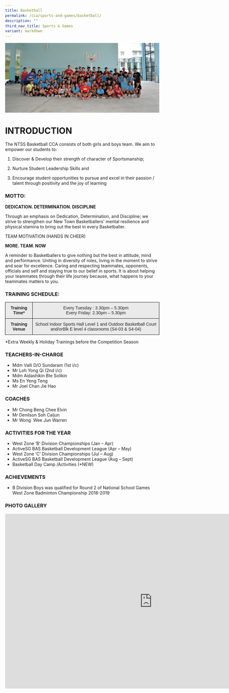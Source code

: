 ```yaml
---
title: Basketball
permalink: /cca/sports-and-games/basketball/
description: ""
third_nav_title: Sports & Games
variant: markdown
---
```

![](/images/Main-1.jpg)

# INTRODUCTION

The NTSS Basketball CCA consists of both girls and boys team. We aim to empower our students to:

1) Discover &amp; Develop their strength of character of Sportsmanship;

2) Nurture Student Leadership Skills and

3) Encourage student opportunities to pursue and excel in their passion / talent through positivity and the joy of learning 

### MOTTO:

**DEDICATION. DETERMINATION. DISCIPLINE**

Through an emphasis on Dedication, Determination, and Discipline; we strive to strengthen our New Town Basketballers' mental resilience and physical stamina to bring out the best in every Basketballer.


TEAM MOTIVATION (HANDS IN CHEER)

**MORE. TEAM. NOW**


A reminder to Basketballers to give nothing but the best in attitude, mind and performance. Uniting in diversity of roles, living in the moment to strive and soar for excellence. Caring and respecting teammates, opponents, officials and self and staying true to our belief in sports. It is about helping your teammates through their life journey because, what happens to your teammates matters to you.


### TRAINING SCHEDULE:

<style type="text/css">
.tg  {border-collapse:collapse;border-spacing:0;}
.tg td{border-color:black;border-style:solid;border-width:1px;font-family:Arial, sans-serif;font-size:14px;
  overflow:hidden;padding:10px 5px;word-break:normal;}
.tg th{border-color:black;border-style:solid;border-width:1px;font-family:Arial, sans-serif;font-size:14px;
  font-weight:normal;overflow:hidden;padding:10px 5px;word-break:normal;}
.tg .tg-n4qt{background-color:#EAEAEA;color:#222;font-weight:bold;text-align:center;vertical-align:top}
.tg .tg-ii8k{background-color:#EAEAEA;color:#222;text-align:center;vertical-align:top}
</style>
<table class="tg">
<thead>
  <tr>
    <th class="tg-n4qt">Training Time*</th>
    <th class="tg-ii8k">Every Tuesday : 3.30pm – 5.30pm<br>Every Friday: 2.30pm – 5.30pm</th>
  </tr>
</thead>
<tbody>
  <tr>
    <td class="tg-n4qt">Training Venue</td>
    <td class="tg-ii8k">School Indoor Sports Hall Level 1 and Outdoor Basketball Court and/orBlk E level 4 classrooms (S4-03 &amp; S4-04) </td>
  </tr>
</tbody>
</table>


*Extra Weekly &amp; Holiday Trainings before the Competition Season



### TEACHERS-IN-CHARGE

*   Mdm Valli D/O Sundaram (1st i/c)
*   Mr Loh Yong Qi (2nd i/c)
*   Mdm Aidashikin Bte Solikin
*   Ms En Yeng Teng
*   Mr Joel Chan Jie Hao

### COACHES

*   Mr Chong Beng Chee Elvin
*   Mr Denilson Soh Caijun
*   Mr Wong&nbsp; Wee Jun Warren

### ACTIVITIES FOR THE YEAR

* West Zone ‘B’ Division Championships (Jan – Apr)
* ActiveSG BAS Basketball Development League (Apr – May)
* West Zone ‘C’ Division Championships (Jul – Aug)
* ActiveSG BAS Basketball Development League (Aug – Sept)
* Basketball Day Camp /Activities (*NEW)

### ACHIEVEMENTS

* B Division Boys was qualified for Round 2 of National School Games West Zone Badminton Championship 2018-2019

### PHOTO GALLERY

<iframe src="https://docs.google.com/presentation/d/e/2PACX-1vRT1rkzIEO_kbrB1sLiTqqEXkKmk7E3QsfIiHheWLVWPBIQRtrCnIu_g65kCQ_-otfxw5yRqOKe7VPR/embed?start=false&amp;loop=false&amp;delayms=3000" frameborder="0" width="960" height="569" allowfullscreen="true"></iframe>